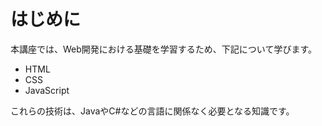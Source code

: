# はじめに

本講座では、Web開発における基礎を学習するため、下記について学びます。

- HTML
- CSS
- JavaScript

これらの技術は、JavaやC#などの言語に関係なく必要となる知識です。
